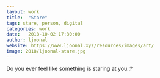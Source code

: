 ```yaml
---
layout: work
title:  "Stare"
tags: stare, person, digital
categories: work
date:   2018-10-02 ‏‎17:30:00
author: ljoonal
website: https://www.ljoonal.xyz/resources/images/art/
image: 2018/ljoonal-stare.jpg
--- 
```


Do you ever feel like something is staring at you..?